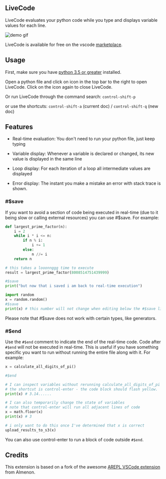 ## LiveCode

LiveCode evaluates your python code while you type and displays variable values for each line.

![demo gif](https://raw.githubusercontent.com/Xirider/LiveCode/master/livecode_example.gif)

LiveCode is available for free on the vscode [marketplace](https://marketplace.visualstudio.com/items?itemName=xirider.LiveCode#overview).

## Usage

First, make sure you have [python 3.5 or greater](https://www.python.org/downloads/) installed.

Open a python file and click on icon in the top bar to the right to open LiveCode. Click on the icon again to close LiveCode.

Or run LiveCode through the command search: `control-shift-p`

or use the shortcuts: `control-shift-a` (current doc) / `control-shift-q` (new doc)

## Features

* Real-time evaluation: You don't need to run your python file, just keep typing

* Variable display: Whenever a variable is declared or changed, its new value is displayed in the same line

* Loop display: For each iteration of a loop all intermediate values are displayed

* Error display: The instant you make a mistake an error with stack trace is shown.




### #$save

If you want to avoid a section of code being executed in real-time (due to it being slow or calling external resources) you can use \#\$save.  For example:

```python
def largest_prime_factor(n):
    i = 2
    while i * i <= n:
        if n % i:
            i += 1
        else:
            n //= i
    return n

# this takes a looonnggg time to execute
result = largest_prime_factor(8008514751439999)

#$save
print("but now that i saved i am back to real-time execution")
```

```python
import random
x = random.random()
#$save
print(x) # this number will not change when editing below the #$save line
```

Please note that #$save does not work with certain types, like generators.


### #$end

Use the `#$end` comment to indicate the end of the real-time code. Code after `#$end` will not be executed in real-time.
This is useful if you have something specific you want to run without running the entire file along with it. For example:

```python
x = calculate_all_digits_of_pi()

#$end

# I can inspect variables without rerunning calculate_all_digits_of_pi
# the shortcut is control-enter - the code block should flash yellow.
print(x) # 3.14......

# I can also temporarily change the state of variables
# note that control-enter will run all adjacent lines of code
x = math.floor(x)
print(x) # 3

# i only want to do this once I've determined that x is correct
upload_results_to_s3(x)
```

You can also use control-enter to run a block of code outside `#$end`.


## Credits

This extension is based on a fork of the awesome [AREPL VSCode extension](https://github.com/Almenon/arepl-vscode) from Almenon.
